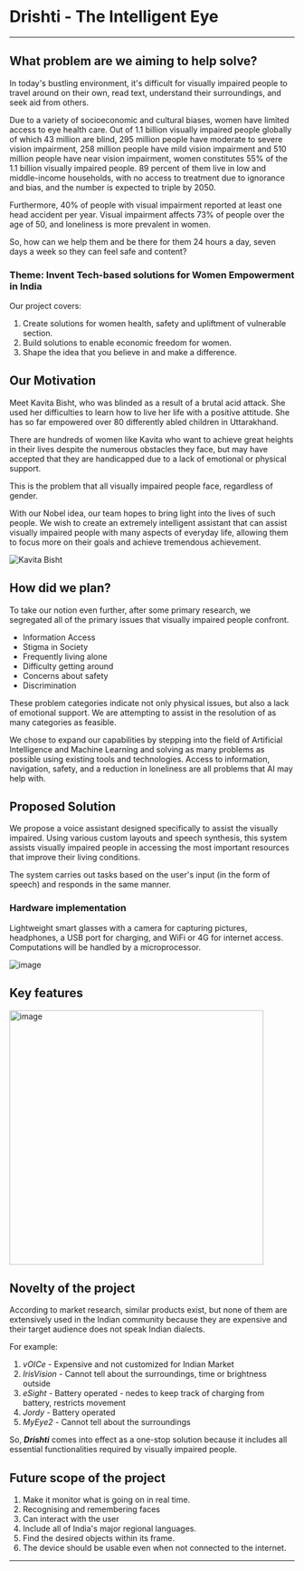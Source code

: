 # Drishti - The Intelligent Eye

---

## What problem are we aiming to help solve?

In today's bustling environment, it's difficult for visually impaired people to travel around on their own, read text, understand their surroundings, and seek aid from others.

Due to a variety of socioeconomic and cultural biases, women have limited access to eye health care. Out of 1.1 billion visually impaired people globally of which 43 million are blind, 295 million people have moderate to severe vision impairment, 258 million people have mild vision impairment and 510 million people have near vision impairment, women constitutes 55% of the 1.1 billion visually impaired people. 89 percent of them live in low and middle-income households, with no access to treatment due to ignorance and bias, and the number is expected to triple by 2050.

Furthermore, 40% of people with visual impairment reported at least one head accident per year. Visual impairment affects 73% of people over the age of 50, and loneliness is more prevalent in women.

So, how can we help them and be there for them 24 hours a day, seven days a week so they can feel safe and content?

### Theme: Invent Tech-based solutions for Women Empowerment in India
Our project covers:
1. Create solutions for women health, safety and upliftment of vulnerable section.
2. Build solutions to enable economic freedom for women.
3. Shape the idea that you believe in and make a difference.


## Our Motivation

Meet Kavita Bisht, who was blinded as a result of a brutal acid attack. She used her difficulties to learn how to live her life with a positive attitude. She has so far empowered over 80 differently abled children in Uttarakhand.

There are hundreds of women like Kavita who want to achieve great heights in their lives despite the numerous obstacles they face, but may have accepted that they are handicapped due to a lack of emotional or physical support.

This is the problem that all visually impaired people face, regardless of gender.

With our Nobel idea, our team hopes to bring light into the lives of such people. We wish to create an extremely intelligent assistant that can assist visually impaired people with many aspects of everyday life, allowing them to focus more on their goals and achieve tremendous achievement.

![Kavita Bisht](https://user-images.githubusercontent.com/64425886/174591217-f91201c8-80d1-4ebf-aee3-2136616861df.png)

## How did we plan?

To take our notion even further, after some primary research, we segregated all of the primary issues that visually impaired people confront.

- Information Access
- Stigma in Society
- Frequently living alone
- Difficulty getting around
- Concerns about safety
- Discrimination

These problem categories indicate not only physical issues, but also a lack of emotional support. We are attempting to assist in the resolution of as many categories as feasible.

We chose to expand our capabilities by stepping into the field of Artificial Intelligence and Machine Learning and solving as many problems as possible using existing tools and technologies. Access to information, navigation, safety, and a reduction in loneliness are all problems that AI may help with.

## Proposed Solution

We propose a voice assistant designed specifically to assist the visually impaired. Using various custom layouts and speech synthesis, this system assists visually impaired people in accessing the most important resources that improve their living conditions.

The system carries out tasks based on the user's input (in the form of speech) and responds in the same manner.

### Hardware implementation

Lightweight smart glasses with a camera for capturing pictures, headphones, a USB port for charging, and WiFi or 4G for internet access. Computations will be handled by a microprocessor.

![image](https://user-images.githubusercontent.com/64425886/174600115-2dbfc43a-4782-49c5-88ed-3bbcb7044b74.png)

## Key features

<img width="449" alt="image" src="https://user-images.githubusercontent.com/64425886/180613839-0d4d5ad2-dea7-43e4-99fb-44131fc22cd4.png">

## Novelty of the project

According to market research, similar products exist, but none of them are extensively used in the Indian community because they are expensive and their target audience does not speak Indian dialects.

For example:

1. _vOICe_ - Expensive and not customized for Indian Market
2. _IrisVision_ - Cannot tell about the surroundings, time or brightness outside
3. _eSight_ - Battery operated - nedes to keep track of charging from battery, restricts movement
4. _Jordy_ - Battery operated
5. _MyEye2_ - Cannot tell about the surroundings

So, _**Drishti**_ comes into effect as a one-stop solution because it includes all essential functionalities required by visually impaired people.

## Future scope of the project

1. Make it monitor what is going on in real time.
2. Recognising and remembering faces
3. Can interact with the user
4. Include all of India's major regional languages.
5. Find the desired objects within its frame.
6. The device should be usable even when not connected to the internet.

---
